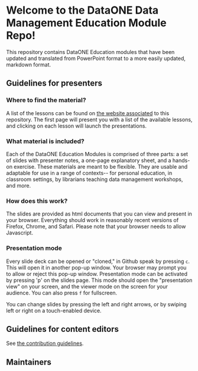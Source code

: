 # Welcome to the DataONE Data Management Education Module Repo!

This repository contains DataONE Education modules that have been updated and translated from PowerPoint format to a more easily updated, markdown format.

## Guidelines for presenters

### Where to find the material?

A list of the lessons can be found on [the website associated][website] to this
repository. The first page will present you with a list of the available lessons, and
clicking on each lesson will launch the presentations.

### What material is included?

Each of the DataONE Education Modules is comprised of three parts: a set of slides with presenter notes, a one-page explanatory sheet, and a hands-on exercise. These materials are meant to be flexible. They are usable and adaptable for use in a range of contexts-- for personal education, in classroom settings, by librarians teaching data management workshops, and more. 

### How does this work?

The slides are provided as html documents that you can view and present in your browser. Everything should work in reasonably recent versions of Firefox, Chrome, and Safari. Please note that your browser needs to allow Javascript.

### Presentation mode

Every slide deck can be opened or "cloned," in Github speak by pressing `c`. This will open it in another
pop-up window. Your browser may prompt you to allow or reject this pop-up window. Presentation mode can be activated by pressing 'p' on the slides page. This mode should open the "presentation view" on your screen, and the viewer mode on the screen for your audience. You can also press `f` for fullscreen.

You can change slides by pressing the left and right arrows, or by swiping left
or right on a touch-enabled device.

## Guidelines for content editors

See [the contribution guidelines][CONTRIB].

## Maintainers

<!-- TODO -->

[website]: http://dataoneorg.github.io/dataone_lessons/ "Lessons homepage"
[CONTRIB]: CONTRIBUTING.md "Contribution guidelines"
